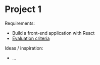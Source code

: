 # Project 1

Requirements:
- Build a front-end application with React
- [Evaluation criteria](./evaluation-criteria-checklist.md)


Ideas / inspiration:
- ...

